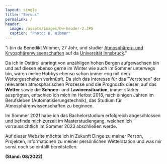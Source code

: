 ```yaml
---
layout: single
title: "Servus"
permalink: /
header:
  image: /assets/images/bw-header-2.JPG
  caption: "Photo: B. Wibmer"
---
```


"i bin da Benedikt Wibmer, 27 Johr, und studier [Atmosphären- und Kryosphärenwissenschaften](http://acinn.uibk.ac.at) auf da [Universität Innsbruck](https://www.uibk.ac.at)."

Da ich in Osttirol umringt von unzähligen hohen Bergen aufgewachsen bin und auf diesen ebenso gerne im Winter wie auch im Sommer unterwegs bin, waren meine Hobbys ebenso schon immer eng mit dem Wettergeschehen verknüpft.
Da sich das Interesse für das "Verstehen" der relevanten atmosphärischen Prozesse und die Prognostik dieser, auf das **Wetter** sowie die **Schnee-** und **Lawinensituation**, immer stärker ausprägten, entschied ich mich im Herbst 2018, nach einigen Jahren im Berufsleben (Automatisierungstechnik), das Studium für Atmosphärenwissenschaften zu beginnen.

Im Sommer 2021 habe ich das Bachelorstudium erfolgreich abgeschlossen und befinde mich zurzeit im Masterstudiengang, welchen ich vorraussichtlich im Sommer 2023 abschließen werde.

Auf dieser Website möchte ich in Zukunft Dinge zu meiner Person, Projekten, Informationen zu meiner persönlichen Wetterstation und was mir sonst noch so einfällt bereitstellen.

**(Stand: 08/2022)**
